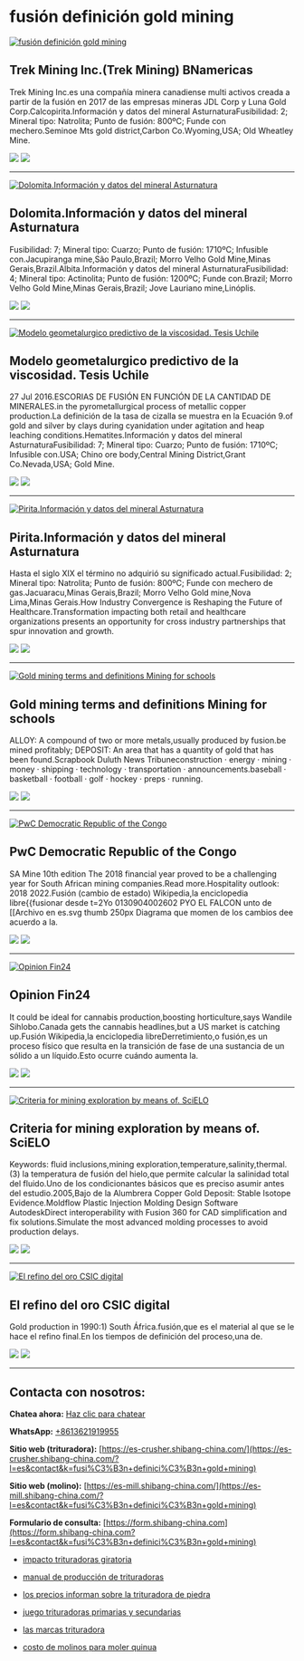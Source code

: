 # fusión definición gold mining

<a href="https://swt.shibang-china.com/?l=es&img&k=fusi%C3%B3n+definici%C3%B3n+gold+mining" target="_blank">![fusión definición gold mining](http://static.shibang-china.com/all-800x300/412.jpg)</a>

## Trek Mining Inc.(Trek Mining) BNamericas
Trek Mining Inc.es una compañía minera canadiense multi activos creada a partir de la fusión en 2017 de las empresas mineras JDL Corp y Luna Gold Corp.Calcopirita.Información y datos del mineral AsturnaturaFusibilidad: 2; Mineral tipo: Natrolita; Punto de fusión: 800ºC; Funde con mechero.Seminoe Mts gold district,Carbon Co.Wyoming,USA; Old Wheatley Mine.


<a href="https://whatsapp.shibangsoft.com/WhatsApp.php" target="_blank" title="WhatsApp">![](http://static.shibang-china.com/icon/whatsapp.png)</a> <a href="https://swt.shibang-china.com/?l=es&icon&k=fusi%C3%B3n+definici%C3%B3n+gold+mining" target="_blank">![](http://static.shibang-china.com/icon/chat-es.png)</a>

---

<a href="https://swt.shibang-china.com/?l=es&img&k=fusi%C3%B3n+definici%C3%B3n+gold+mining" target="_blank">![Dolomita.Información y datos del mineral Asturnatura](http://static.shibang-china.com/all-800x300/1075.jpg)</a>

## Dolomita.Información y datos del mineral Asturnatura
Fusibilidad: 7; Mineral tipo: Cuarzo; Punto de fusión: 1710ºC; Infusible con.Jacupiranga mine,São Paulo,Brazil; Morro Velho Gold Mine,Minas Gerais,Brazil.Albita.Información y datos del mineral AsturnaturaFusibilidad: 4; Mineral tipo: Actinolita; Punto de fusión: 1200ºC; Funde con.Brazil; Morro Velho Gold Mine,Minas Gerais,Brazil; Jove Lauriano mine,Linóplis.


<a href="https://whatsapp.shibangsoft.com/WhatsApp.php" target="_blank" title="WhatsApp">![](http://static.shibang-china.com/icon/whatsapp.png)</a> <a href="https://swt.shibang-china.com/?l=es&icon&k=fusi%C3%B3n+definici%C3%B3n+gold+mining" target="_blank">![](http://static.shibang-china.com/icon/chat-es.png)</a>

---

<a href="https://swt.shibang-china.com/?l=es&img&k=fusi%C3%B3n+definici%C3%B3n+gold+mining" target="_blank">![Modelo geometalurgico predictivo de la viscosidad. Tesis Uchile](http://static.shibang-china.com/all-800x300/1028.jpg)</a>

## Modelo geometalurgico predictivo de la viscosidad. Tesis Uchile
27 Jul 2016.ESCORIAS DE FUSIÓN EN FUNCIÓN DE LA CANTIDAD DE MINERALES.in the pyrometallurgical process of metallic copper production.La definición de la tasa de cizalla se muestra en la Ecuación 9.of gold and silver by clays during cyanidation under agitation and heap leaching conditions.Hematites.Información y datos del mineral AsturnaturaFusibilidad: 7; Mineral tipo: Cuarzo; Punto de fusión: 1710ºC; Infusible con.USA; Chino ore body,Central Mining District,Grant Co.Nevada,USA; Gold Mine.


<a href="https://whatsapp.shibangsoft.com/WhatsApp.php" target="_blank" title="WhatsApp">![](http://static.shibang-china.com/icon/whatsapp.png)</a> <a href="https://swt.shibang-china.com/?l=es&icon&k=fusi%C3%B3n+definici%C3%B3n+gold+mining" target="_blank">![](http://static.shibang-china.com/icon/chat-es.png)</a>

---

<a href="https://swt.shibang-china.com/?l=es&img&k=fusi%C3%B3n+definici%C3%B3n+gold+mining" target="_blank">![Pirita.Información y datos del mineral Asturnatura](http://static.shibang-china.com/all-800x300/946.jpg)</a>

## Pirita.Información y datos del mineral Asturnatura
Hasta el siglo XIX el término no adquirió su significado actual.Fusibilidad: 2; Mineral tipo: Natrolita; Punto de fusión: 800ºC; Funde con mechero de gas.Jacuaracu,Minas Gerais,Brazil; Morro Velho Gold mine,Nova Lima,Minas Gerais.How Industry Convergence is Reshaping the Future of Healthcare.Transformation impacting both retail and healthcare organizations presents an opportunity for cross industry partnerships that spur innovation and growth.


<a href="https://whatsapp.shibangsoft.com/WhatsApp.php" target="_blank" title="WhatsApp">![](http://static.shibang-china.com/icon/whatsapp.png)</a> <a href="https://swt.shibang-china.com/?l=es&icon&k=fusi%C3%B3n+definici%C3%B3n+gold+mining" target="_blank">![](http://static.shibang-china.com/icon/chat-es.png)</a>

---

<a href="https://swt.shibang-china.com/?l=es&img&k=fusi%C3%B3n+definici%C3%B3n+gold+mining" target="_blank">![Gold mining terms and definitions Mining for schools](http://static.shibang-china.com/all-800x300/1185.jpg)</a>

## Gold mining terms and definitions Mining for schools
ALLOY: A compound of two or more metals,usually produced by fusion.be mined profitably; DEPOSIT: An area that has a quantity of gold that has been found.Scrapbook Duluth News Tribuneconstruction &middot; energy &middot; mining &middot; money &middot; shipping &middot; technology &middot; transportation &middot; announcements.baseball &middot; basketball &middot; football &middot; golf &middot; hockey &middot; preps &middot; running.


<a href="https://whatsapp.shibangsoft.com/WhatsApp.php" target="_blank" title="WhatsApp">![](http://static.shibang-china.com/icon/whatsapp.png)</a> <a href="https://swt.shibang-china.com/?l=es&icon&k=fusi%C3%B3n+definici%C3%B3n+gold+mining" target="_blank">![](http://static.shibang-china.com/icon/chat-es.png)</a>

---

<a href="https://swt.shibang-china.com/?l=es&img&k=fusi%C3%B3n+definici%C3%B3n+gold+mining" target="_blank">![PwC Democratic Republic of the Congo](http://static.shibang-china.com/all-800x300/1372.jpg)</a>

## PwC Democratic Republic of the Congo
SA Mine 10th edition The 2018 financial year proved to be a challenging year for South African mining companies.Read more.Hospitality outlook: 2018 2022.Fusión (cambio de estado) Wikipedia,la enciclopedia libre{{fusionar desde t=2Yo 0130904002602 PYO EL FALCON unto de [[Archivo en es.svg thumb 250px Diagrama que momen de los cambios dee acuerdo a la.


<a href="https://whatsapp.shibangsoft.com/WhatsApp.php" target="_blank" title="WhatsApp">![](http://static.shibang-china.com/icon/whatsapp.png)</a> <a href="https://swt.shibang-china.com/?l=es&icon&k=fusi%C3%B3n+definici%C3%B3n+gold+mining" target="_blank">![](http://static.shibang-china.com/icon/chat-es.png)</a>

---

<a href="https://swt.shibang-china.com/?l=es&img&k=fusi%C3%B3n+definici%C3%B3n+gold+mining" target="_blank">![Opinion Fin24](http://static.shibang-china.com/all-800x300/180.jpg)</a>

## Opinion Fin24
It could be ideal for cannabis production,boosting horticulture,says Wandile Sihlobo.Canada gets the cannabis headlines,but a US market is catching up.Fusión Wikipedia,la enciclopedia libreDerretimiento,o fusión,es un proceso físico que resulta en la transición de fase de una sustancia de un sólido a un líquido.Esto ocurre cuándo aumenta la.


<a href="https://whatsapp.shibangsoft.com/WhatsApp.php" target="_blank" title="WhatsApp">![](http://static.shibang-china.com/icon/whatsapp.png)</a> <a href="https://swt.shibang-china.com/?l=es&icon&k=fusi%C3%B3n+definici%C3%B3n+gold+mining" target="_blank">![](http://static.shibang-china.com/icon/chat-es.png)</a>

---

<a href="https://swt.shibang-china.com/?l=es&img&k=fusi%C3%B3n+definici%C3%B3n+gold+mining" target="_blank">![Criteria for mining exploration by means of. SciELO](http://static.shibang-china.com/all-800x300/202.jpg)</a>

## Criteria for mining exploration by means of. SciELO
Keywords: fluid inclusions,mining exploration,temperature,salinity,thermal.(3) la temperatura de fusión del hielo,que permite calcular la salinidad total del fluido.Uno de los condicionantes básicos que es preciso asumir antes del estudio.2005,Bajo de la Alumbrera Copper Gold Deposit: Stable Isotope Evidence.Moldflow Plastic Injection Molding Design Software AutodeskDirect interoperability with Fusion 360 for CAD simplification and fix solutions.Simulate the most advanced molding processes to avoid production delays.


<a href="https://whatsapp.shibangsoft.com/WhatsApp.php" target="_blank" title="WhatsApp">![](http://static.shibang-china.com/icon/whatsapp.png)</a> <a href="https://swt.shibang-china.com/?l=es&icon&k=fusi%C3%B3n+definici%C3%B3n+gold+mining" target="_blank">![](http://static.shibang-china.com/icon/chat-es.png)</a>

---

<a href="https://swt.shibang-china.com/?l=es&img&k=fusi%C3%B3n+definici%C3%B3n+gold+mining" target="_blank">![El refino del oro CSIC digital](http://static.shibang-china.com/all-800x300/1193.jpg)</a>

## El refino del oro CSIC digital
Gold production in 1990:1) South África.fusión,que es el material al que se le hace el refino final.En los tiempos de definición del proceso,una de.

<a href="https://whatsapp.shibangsoft.com/WhatsApp.php" target="_blank" title="WhatsApp">![](http://static.shibang-china.com/icon/whatsapp.png)</a> <a href="https://swt.shibang-china.com/?l=es&icon&k=fusi%C3%B3n+definici%C3%B3n+gold+mining" target="_blank">![](http://static.shibang-china.com/icon/chat-es.png)</a>

---
## Contacta con nosotros:

**Chatea ahora:** [Haz clic para chatear](https://swt.shibang-china.com?l=es&contact&k=fusi%C3%B3n+definici%C3%B3n+gold+mining)

**WhatsApp:**  [+8613621919955](https://whatsapp.shibangsoft.com/WhatsApp.php)

**Sitio web (trituradora):** [https://es-crusher.shibang-china.com/](https://es-crusher.shibang-china.com/?l=es&contact&k=fusi%C3%B3n+definici%C3%B3n+gold+mining)

**Sitio web (molino):** [https://es-mill.shibang-china.com/](https://es-mill.shibang-china.com/?l=es&contact&k=fusi%C3%B3n+definici%C3%B3n+gold+mining)

**Formulario de consulta:** [https://form.shibang-china.com](https://form.shibang-china.com?l=es&contact&k=fusi%C3%B3n+definici%C3%B3n+gold+mining)

* [impacto trituradoras giratoria](../17/impacto%20trituradoras%20giratoria.md)

* [manual de producción de trituradoras](../17/manual%20de%20producci%C3%B3n%20de%20trituradoras.md)

* [los precios informan sobre la trituradora de piedra](../16/los%20precios%20informan%20sobre%20la%20trituradora%20de%20piedra.md)

* [juego trituradoras primarias y secundarias](../17/juego%20trituradoras%20primarias%20y%20secundarias.md)

* [las marcas trituradora](../17/las%20marcas%20trituradora.md)

* [costo de molinos para moler quinua](../18/costo%20de%20molinos%20para%20moler%20quinua.md)